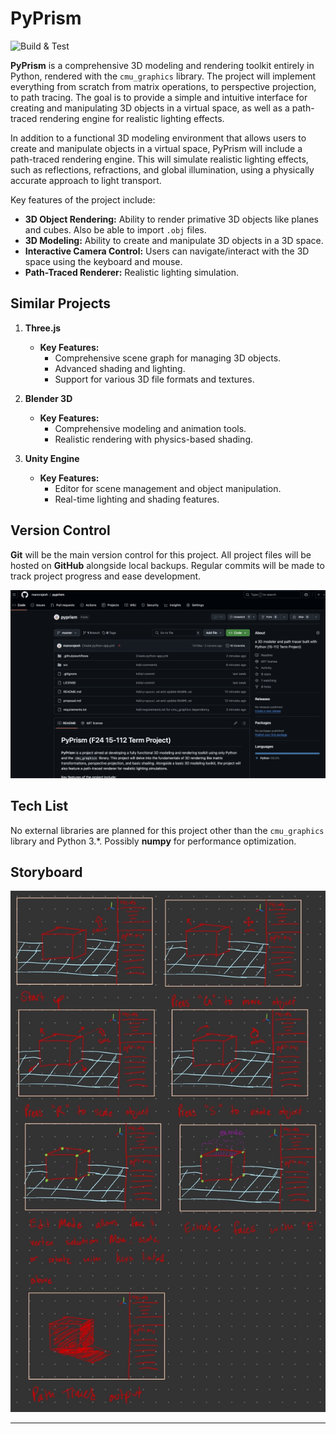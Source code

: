 # PyPrism

![Build & Test](https://github.com/manorajesh/pyprism/actions/workflows/python-app.yml/badge.svg)

**PyPrism** is a comprehensive 3D modeling and rendering toolkit entirely in Python, rendered with the `cmu_graphics` library. The project will implement everything from scratch from matrix operations, to perspective projection, to path tracing. The goal is to provide a simple and intuitive interface for creating and manipulating 3D objects in a virtual space, as well as a path-traced rendering engine for realistic lighting effects.

In addition to a functional 3D modeling environment that allows users to create and manipulate objects in a virtual space, PyPrism will include a path-traced rendering engine. This will simulate realistic lighting effects, such as reflections, refractions, and global illumination, using a physically accurate approach to light transport.

Key features of the project include:

- **3D Object Rendering:** Ability to render primative 3D objects like planes and cubes. Also be able to import `.obj` files.
- **3D Modeling:** Ability to create and manipulate 3D objects in a 3D space.
- **Interactive Camera Control:** Users can navigate/interact with the 3D space using the keyboard and mouse.
- **Path-Traced Renderer:** Realistic lighting simulation.

## Similar Projects

1. **Three.js**

   - **Key Features:**
     - Comprehensive scene graph for managing 3D objects.
     - Advanced shading and lighting.
     - Support for various 3D file formats and textures.

2. **Blender 3D**

   - **Key Features:**
     - Comprehensive modeling and animation tools.
     - Realistic rendering with physics-based shading.

3. **Unity Engine**

   - **Key Features:**
     - Editor for scene management and object manipulation.
     - Real-time lighting and shading features.

## Version Control

**Git** will be the main version control for this project. All project files will be hosted on **GitHub** alongside local backups. Regular commits will be made to track project progress and ease development.

![Github Screenshot](https://github.com/manorajesh/pyprism/blob/master/images/repo.png?raw=true)

## Tech List

No external libraries are planned for this project other than the `cmu_graphics` library and Python 3.\*. Possibly **numpy** for performance optimization.

## Storyboard

![Storyboard](https://github.com/manorajesh/pyprism/blob/master/images/storyboard.jpg?raw=true)

---

